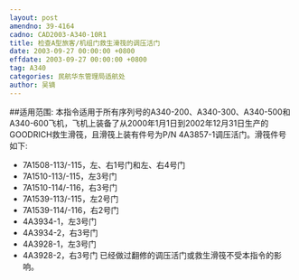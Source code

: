```yaml
---
layout: post
amendno: 39-4164
cadno: CAD2003-A340-10R1
title: 检查A型旅客/机组门救生滑筏的调压活门
date: 2003-09-27 00:00:00 +0800
effdate: 2003-09-27 00:00:00 +0800
tag: A340
categories: 民航华东管理局适航处
author: 吴镝
---
```


##适用范围:
本指令适用于所有序列号的A340-200、A340-300、A340-500和A340-600飞机，飞机上装备了从2000年1月1日到2002年12月31日生产的GOODRICH救生滑筏，且滑筏上装有件号为P/N 4A3857-1调压活门。滑筏件号如下:
- 7A1508-113/-115，左、右1号门和左、右4号门
- 7A1510-113/-115，左3号门
- 7A1510-114/-116，右3号门
- 7A1539-113/-115，左2号门
- 7A1539-114/-116，右2号门
- 4A3934-1，左3号门
- 4A3934-2，右3号门
- 4A3928-1，左3号门
- 4A3928-2，右3号门     已经做过翻修的调压活门或救生滑筏不受本指令的影响。

